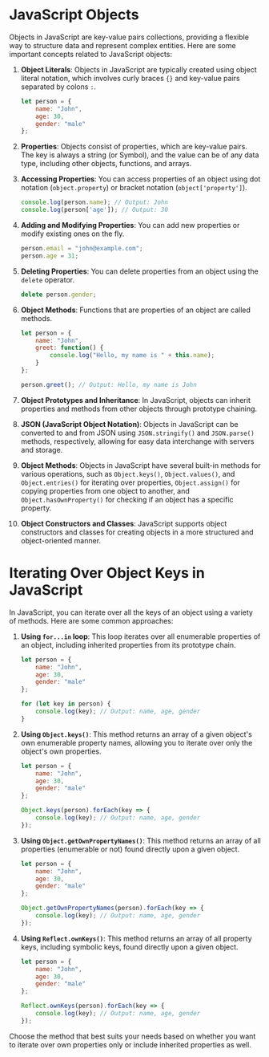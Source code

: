 # JavaScript Objects

Objects in JavaScript are key-value pairs collections, providing a flexible way to structure data and represent complex entities. Here are some important concepts related to JavaScript objects:

1. **Object Literals**: Objects in JavaScript are typically created using object literal notation, which involves curly braces `{}` and key-value pairs separated by colons `:`.

    ```javascript
    let person = {
        name: "John",
        age: 30,
        gender: "male"
    };
    ```

2. **Properties**: Objects consist of properties, which are key-value pairs. The key is always a string (or Symbol), and the value can be of any data type, including other objects, functions, and arrays.

3. **Accessing Properties**: You can access properties of an object using dot notation (`object.property`) or bracket notation (`object['property']`).

    ```javascript
    console.log(person.name); // Output: John
    console.log(person['age']); // Output: 30
    ```

4. **Adding and Modifying Properties**: You can add new properties or modify existing ones on the fly.

    ```javascript
    person.email = "john@example.com";
    person.age = 31;
    ```

5. **Deleting Properties**: You can delete properties from an object using the `delete` operator.

    ```javascript
    delete person.gender;
    ```

6. **Object Methods**: Functions that are properties of an object are called methods.

    ```javascript
    let person = {
        name: "John",
        greet: function() {
            console.log("Hello, my name is " + this.name);
        }
    };

    person.greet(); // Output: Hello, my name is John
    ```

7. **Object Prototypes and Inheritance**: In JavaScript, objects can inherit properties and methods from other objects through prototype chaining.

8. **JSON (JavaScript Object Notation)**: Objects in JavaScript can be converted to and from JSON using `JSON.stringify()` and `JSON.parse()` methods, respectively, allowing for easy data interchange with servers and storage.

9. **Object Methods**: Objects in JavaScript have several built-in methods for various operations, such as `Object.keys()`, `Object.values()`, and `Object.entries()` for iterating over properties, `Object.assign()` for copying properties from one object to another, and `Object.hasOwnProperty()` for checking if an object has a specific property.

10. **Object Constructors and Classes**: JavaScript supports object constructors and classes for creating objects in a more structured and object-oriented manner.

# Iterating Over Object Keys in JavaScript

In JavaScript, you can iterate over all the keys of an object using a variety of methods. Here are some common approaches:

1. **Using `for...in` loop**: This loop iterates over all enumerable properties of an object, including inherited properties from its prototype chain.

    ```javascript
    let person = {
        name: "John",
        age: 30,
        gender: "male"
    };

    for (let key in person) {
        console.log(key); // Output: name, age, gender
    }
    ```

2. **Using `Object.keys()`**: This method returns an array of a given object's own enumerable property names, allowing you to iterate over only the object's own properties.

    ```javascript
    let person = {
        name: "John",
        age: 30,
        gender: "male"
    };

    Object.keys(person).forEach(key => {
        console.log(key); // Output: name, age, gender
    });
    ```

3. **Using `Object.getOwnPropertyNames()`**: This method returns an array of all properties (enumerable or not) found directly upon a given object.

    ```javascript
    let person = {
        name: "John",
        age: 30,
        gender: "male"
    };

    Object.getOwnPropertyNames(person).forEach(key => {
        console.log(key); // Output: name, age, gender
    });
    ```

4. **Using `Reflect.ownKeys()`**: This method returns an array of all property keys, including symbolic keys, found directly upon a given object.

    ```javascript
    let person = {
        name: "John",
        age: 30,
        gender: "male"
    };

    Reflect.ownKeys(person).forEach(key => {
        console.log(key); // Output: name, age, gender
    });
    ```

Choose the method that best suits your needs based on whether you want to iterate over own properties only or include inherited properties as well.

